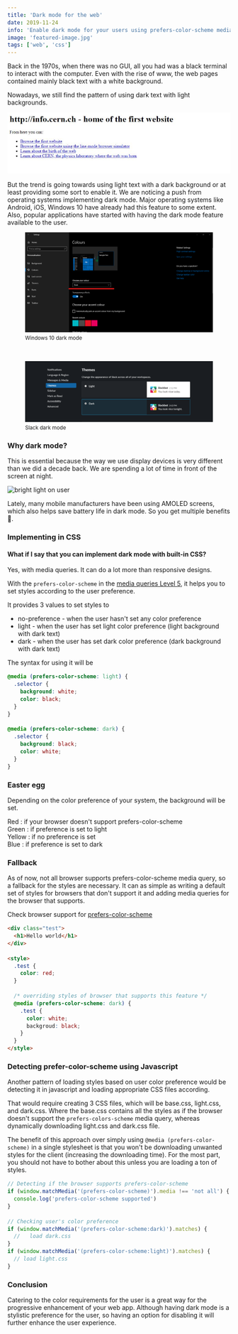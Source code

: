 ```yaml
---
title: 'Dark mode for the web'
date: 2019-11-24
info: 'Enable dark mode for your users using prefers-color-scheme media query'
image: 'featured-image.jpg'
tags: ['web', 'css']
---
```


Back in the 1970s, when there was no GUI, all you had was a black terminal to interact with the computer. Even with the rise of www, the web pages contained mainly black text with a white background.

Nowadays, we still find the pattern of using dark text with light backgrounds.

![First website](first-website.jpg)

But the trend is going towards using light text with a dark background or at least providing some sort to enable it. We are noticing a push from operating systems implementing dark mode. Major operating systems like Android, iOS, Windows 10 have already had this feature to some extent. Also, popular applications have started with having the dark mode feature available to the user.

<figure class="figure m-auto w-75">
    <img src="windows-dark-mode.jpg" alt="windows 10 dark mode" />
    <figcaption class="text-center">
        <small>Windows 10 dark mode</small>
    </figcaption>
</figure>

<br />
<figure class="figure m-auto w-75">
    <img src="slack-dark-mode.PNG" alt="slack dark mode" class="" />
    <figcaption class="text-center">
        <small>Slack dark mode</small>
    </figcaption>
</figure>

### Why dark mode?

This is essential because the way we use display devices is very different than we did a decade back. We are spending a lot of time in front of the screen at night.

<img class="w-75" src="https://media.giphy.com/media/t6lAk9EJRLKajKTc3O/giphy.gif" alt="bright light on user" />
<br />

Lately, many mobile manufacturers have been using AMOLED screens, which also helps save battery life in dark mode. So you get multiple benefits 🙌.

### Implementing in CSS

#### What if I say that you can implement dark mode with built-in CSS?

Yes, with media queries. It can do a lot more than responsive designs.

With the `prefers-color-scheme` in the [media queries Level 5](https://drafts.csswg.org/mediaqueries-5/#descdef-media-prefers-color-scheme), it helps you to set styles according to the user preference.

It provides 3 values to set styles to

- no-preference - when the user hasn't set any color preference
- light - when the user has set light color preference (light background with dark text)
- dark - when the user has set dark color preference (dark background with dark text)

The syntax for using it will be

```css
@media (prefers-color-scheme: light) {
  .selector {
    background: white;
    color: black;
  }
}

@media (prefers-color-scheme: dark) {
  .selector {
    background: black;
    color: white;
  }
}
```

### Easter egg

<p class="preference">
    Depending on the color preference of your system, the background will be set.
</p>

<div class="info-bar">
Red : if your browser doesn't support prefers-color-scheme <br />
Green : if preference is set to light <br />
Yellow : if no preference is set <br />
Blue : if preference is set to dark
</div>

### Fallback

As of now, not all browser supports prefers-color-scheme media query, so a fallback for the styles are necessary. It can as simple as writing a default set of styles for browsers that don't support it and adding media queries for the browser that supports.

Check browser support for [prefers-color-scheme](https://caniuse.com/#search=prefers-color-scheme)

```html
<div class="test">
  <h1>Hello world</h1>
</div>

<style>
  .test {
    color: red;
  }

  /* overriding styles of browser that supports this feature */
  @media (prefers-color-scheme: dark) {
    .test {
      color: white;
      backgroud: black;
    }
  }
</style>
```

### Detecting prefer-color-scheme using Javascript

Another pattern of loading styles based on user color preference would be detecting it in javascript and loading appropriate CSS files according.

That would require creating 3 CSS files, which will be base.css, light.css, and dark.css. Where the base.css contains all the styles as if the browser doesn't support the `prefers-colors-scheme` media query, whereas dynamically downloading light.css and dark.css file.

The benefit of this approach over simply using `@media (prefers-color-scheme)` in a single stylesheet is that you won't be downloading unwanted styles for the client (increasing the downloading time). For the most part, you should not have to bother about this unless you are loading a ton of styles.

```js
// Detecting if the browser supports prefers-color-scheme
if (window.matchMedia('(prefers-color-scheme)').media !== 'not all') {
  console.log('prefers-color-scheme supported')
}

// Checking user's color preference
if (window.matchMedia('(prefers-color-scheme:dark)').matches) {
  //   load dark.css
}
if (window.matchMedia('(prefers-color-scheme:light)').matches) {
  // load light.css
}
```

### Conclusion

Catering to the color requirements for the user is a great way for the progressive enhancement of your web app. Although having dark mode is a stylistic preference for the user, so having an option for disabling it will further enhance the user experience.
